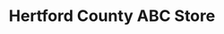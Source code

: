 ---
title: "Hertford County ABC Store"
url: /murfreesboro/hertford-county-abc-store/
shop: alcohol
---